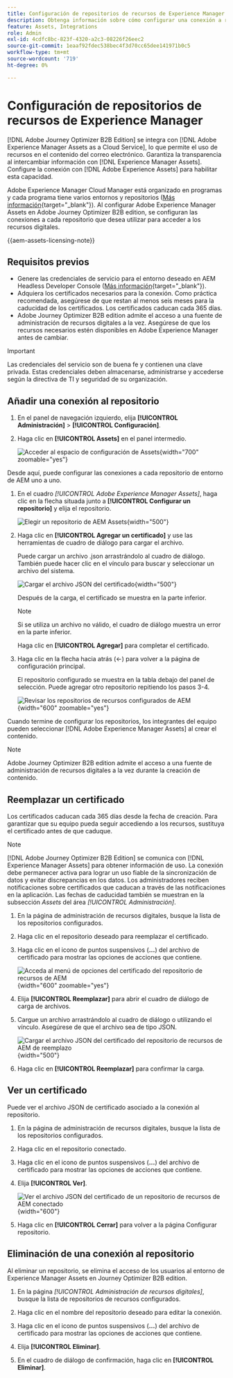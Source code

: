 ```yaml
---
title: Configuración de repositorios de recursos de Experience Manager
description: Obtenga información sobre cómo configurar una conexión a repositorios de Experience Manager Assets para utilizarla en la creación de contenido de Journey Optimizer B2B edition.
feature: Assets, Integrations
role: Admin
exl-id: 4cdfc8bc-823f-4320-a2c3-08226f26eec2
source-git-commit: 1eaaf92fdec538bec4f3d70cc65dee141971b0c5
workflow-type: tm+mt
source-wordcount: '719'
ht-degree: 0%

---
```


# Configuración de repositorios de recursos de Experience Manager

[!DNL Adobe Journey Optimizer B2B Edition] se integra con [!DNL Adobe Experience Manager Assets as a Cloud Service], lo que permite el uso de recursos en el contenido del correo electrónico. Garantiza la transparencia al intercambiar información con [!DNL Experience Manager Assets]. Configure la conexión con [!DNL Adobe Experience Assets] para habilitar esta capacidad.

Adobe Experience Manager Cloud Manager está organizado en programas y cada programa tiene varios entornos y repositorios ([Más información](https://experienceleague.adobe.com/es/docs/experience-manager-cloud-service/content/implementing/using-cloud-manager/programs/program-types){target="_blank"}). Al configurar Adobe Experience Manager Assets en Adobe Journey Optimizer B2B edition, se configuran las conexiones a cada repositorio que desea utilizar para acceder a los recursos digitales.

{{aem-assets-licensing-note}}

## Requisitos previos

* Genere las credenciales de servicio para el entorno deseado en AEM Headless Developer Console ([Más información](https://experienceleague.adobe.com/es/docs/experience-manager-learn/getting-started-with-aem-headless/authentication/service-credentials#generate-service-credentials){target="_blank"}).
* Adquiera los certificados necesarios para la conexión. Como práctica recomendada, asegúrese de que restan al menos seis meses para la caducidad de los certificados. Los certificados caducan cada 365 días.
* Adobe Journey Optimizer B2B edition admite el acceso a una fuente de administración de recursos digitales a la vez. Asegúrese de que los recursos necesarios estén disponibles en Adobe Experience Manager antes de cambiar.

>[!IMPORTANT]
>
>Las credenciales del servicio son de buena fe y contienen una clave privada. Estas credenciales deben almacenarse, administrarse y accederse según la directiva de TI y seguridad de su organización.

## Añadir una conexión al repositorio

1. En el panel de navegación izquierdo, elija **[!UICONTROL Administración]** > **[!UICONTROL Configuración]**.

1. Haga clic en **[!UICONTROL Assets]** en el panel intermedio.

   ![Acceder al espacio de configuración de Assets](./assets/configuration-assets-aem.png){width="700" zoomable="yes"}

<!--   The default digital asset management option is configured as `Adobe Marketo Engage`.
-->
Desde aquí, puede configurar las conexiones a cada repositorio de entorno de AEM uno a uno.

1. En el cuadro _[!UICONTROL Adobe Experience Manager Assets]_, haga clic en la flecha situada junto a **[!UICONTROL Configurar un repositorio]** y elija el repositorio.

   ![Elegir un repositorio de AEM Assets](./assets/configure-assets-aem-choose-respository.png){width="500"}

1. Haga clic en **[!UICONTROL Agregar un certificado]** y use las herramientas de cuadro de diálogo para cargar el archivo.

   Puede cargar un archivo .json arrastrándolo al cuadro de diálogo. También puede hacer clic en el vínculo para buscar y seleccionar un archivo del sistema.

   ![Cargar el archivo JSON del certificado](./assets/configuration-assets-aem-upload-cert.png){width="500"}

   Después de la carga, el certificado se muestra en la parte inferior.

   >[!NOTE]
   >
   >Si se utiliza un archivo no válido, el cuadro de diálogo muestra un error en la parte inferior.

   Haga clic en **[!UICONTROL Agregar]** para completar el certificado.

1. Haga clic en la flecha hacia atrás (←) para volver a la página de configuración principal.

   El repositorio configurado se muestra en la tabla debajo del panel de selección. Puede agregar otro repositorio repitiendo los pasos 3-4.

   ![Revisar los repositorios de recursos configurados de AEM](./assets/configuration-assets-aem-repositories.png){width="600" zoomable="yes"}

Cuando termine de configurar los repositorios, los integrantes del equipo pueden seleccionar [!DNL Adobe Experience Manager Assets] al crear el contenido.

>[!NOTE]
>
>Adobe Journey Optimizer B2B edition admite el acceso a una fuente de administración de recursos digitales a la vez durante la creación de contenido. 

## Reemplazar un certificado

Los certificados caducan cada 365 días desde la fecha de creación. Para garantizar que su equipo pueda seguir accediendo a los recursos, sustituya el certificado antes de que caduque.

>[!NOTE]
>
>[!DNL Adobe Journey Optimizer B2B Edition] se comunica con [!DNL Experience Manager Assets] para obtener información de uso. La conexión debe permanecer activa para lograr un uso fiable de la sincronización de datos y evitar discrepancias en los datos. Los administradores reciben notificaciones sobre certificados que caducan a través de las notificaciones en la aplicación. Las fechas de caducidad también se muestran en la subsección _Assets_ del área _[!UICONTROL Administración]_.

1. En la página de administración de recursos digitales, busque la lista de los repositorios configurados.

1. Haga clic en el repositorio deseado para reemplazar el certificado.

1. Haga clic en el icono de puntos suspensivos (**...**) del archivo de certificado para mostrar las opciones de acciones que contiene.

   ![Acceda al menú de opciones del certificado del repositorio de recursos de AEM](./assets/configuration-assets-aem-repo-menu.png){width="600" zoomable="yes"}

1. Elija **[!UICONTROL Reemplazar]** para abrir el cuadro de diálogo de carga de archivos.

1. Cargue un archivo arrastrándolo al cuadro de diálogo o utilizando el vínculo. Asegúrese de que el archivo sea de tipo JSON.

   ![Cargar el archivo JSON del certificado del repositorio de recursos de AEM de reemplazo](./assets/configuration-assets-aem-upload-replacement-cert.png){width="500"}

1. Haga clic en **[!UICONTROL Reemplazar]** para confirmar la carga.

## Ver un certificado

Puede ver el archivo JSON de certificado asociado a la conexión al repositorio.

1. En la página de administración de recursos digitales, busque la lista de los repositorios configurados.

1. Haga clic en el repositorio conectado.

1. Haga clic en el icono de puntos suspensivos (**...**) del archivo de certificado para mostrar las opciones de acciones que contiene.

1. Elija **[!UICONTROL Ver]**.

   ![Ver el archivo JSON del certificado de un repositorio de recursos de AEM conectado](./assets/configuration-assets-aem-view-cert.png){width="600"}

1. Haga clic en **[!UICONTROL Cerrar]** para volver a la página Configurar repositorio.

## Eliminación de una conexión al repositorio

Al eliminar un repositorio, se elimina el acceso de los usuarios al entorno de Experience Manager Assets en Journey Optimizer B2B edition.

1. En la página _[!UICONTROL Administración de recursos digitales]_, busque la lista de repositorios de recursos configurados.

1. Haga clic en el nombre del repositorio deseado para editar la conexión.

1. Haga clic en el icono de puntos suspensivos (**...**) del archivo de certificado para mostrar las opciones de acciones que contiene.

1. Elija **[!UICONTROL Eliminar]**.

1. En el cuadro de diálogo de confirmación, haga clic en **[!UICONTROL Eliminar]**.
<!--

## Switch back to Adobe Marketo Engage Assets

Select Adobe Marketo Engage digital asset management in the Assets section.

After the confirmation, the Adobe Marketo Engage assets library is available for users.
-->
